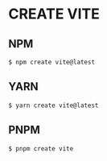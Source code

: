 
# CREATE VITE 


## NPM
    $ npm create vite@latest


## YARN
    $ yarn create vite@latest


## PNPM
    $ pnpm create vite